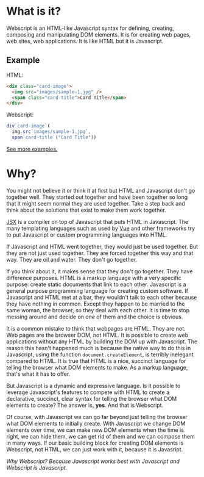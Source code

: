 # What is it?
Webscript is an HTML-like Javascript syntax for defining, creating, composing and manipulating DOM elements. It is for creating web pages, web sites, web applications. It is like HTML but it is Javascript.

## Example

HTML:
```html
<div class="card-image">
  <img src="images/sample-1.jpg" />
  <span class="card-title">Card Title</span>
</div>
```

Webscript:
```javascript
div`card-image`(
  img.src`images/sample-1.jpg`,
  span`card-title`("Card Title"))
```

[See more examples.](https://mudgen.github.io/webscript/html2webscript/#bulma-card)
# Why?

You might not believe it or think it at first but HTML and Javascript don't go together well. They started out together and have been together so long that it might seem normal they are used together. Take a step back and think about the solutions that exist to make them work together.

[JSX](https://reactjs.org/docs/jsx-in-depth.html) is a compiler on top of Javascript that puts HTML in Javascript. The many templating languages such as used by [Vue](https://vuejs.org/v2/guide/syntax.html) and other frameworks try to put Javascript or custom programming languages into HTML.

If Javascript and HTML went together, they would just be used together. But they are not just used together. They are forced together this way and that way. They are oil and water. They don't go together.

If you think about it, it makes sense that they don't go together. They have difference purposes. HTML is a markup language with a very specific purpose: create static documents that link to each other. Javascript is a general purpose programming language for creating custom software. If Javascript and HTML met at a bar, they wouldn't talk to each other because they have nothing in common. Except they happen to be married to the same woman, the browser, so they deal with each other. It is time to stop messing around and decide on *one* of them and the choice is obvious.

It is a common mistake to think that webpages are HTML. They are not. Web pages are the browser DOM, not HTML. It is possible to create web applications without any HTML by building the DOM up with Javascript. The reason this hasn't happened much is because the native way to do this in Javascript, using the function `document.createElement`, is terribly inelegant compared to HTML. It is true that HTML is a nice, succinct language for telling the browser what DOM elements to make. As a markup language, that's what it has to offer.

But Javascript is a dynamic and expressive language. Is it possible to leverage Javascript's features to compete with HTML to create a declarative, succinct, clear syntax for telling the browser what DOM elements to create? The answer is, **yes**. And that is Webscript. 

Of course, with Javascript we can go far beyond just telling the browser what DOM elements to initially create. With Javascript we change DOM elements over time, we can make new DOM elements when the time is right, we can hide them, we can get rid of them and we can compose them in many ways. If our basic building block for creating DOM elements is Webscript, not HTML, we can just work with it, because it is Javasript.

*Why Webscript? Because Javascript works best with Javascript and Webscript is Javascript.*




